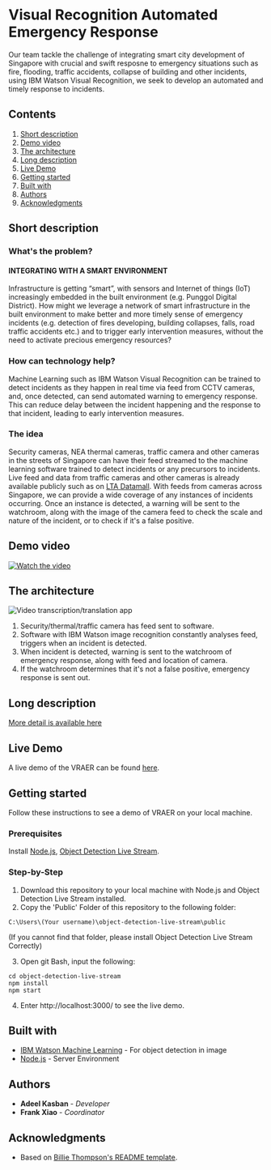 # Visual Recognition Automated Emergency Response

Our team tackle the challenge of integrating smart city development of Singapore with crucial and swift resposne to emergency situations such as fire, flooding, traffic accidents, collapse of building and other incidents, using IBM Watson Visual Recognition, we seek to develop an automated and timely response to incidents.

## Contents

1. [Short description](#short-description)
1. [Demo video](#demo-video)
1. [The architecture](#the-architecture)
1. [Long description](#long-description)
1. [Live Demo](#live-demo)
1. [Getting started](#getting-started)
1. [Built with](#built-with)
1. [Authors](#authors)
1. [Acknowledgments](#acknowledgments)

## Short description

### What's the problem?

#### INTEGRATING WITH A SMART ENVIRONMENT

Infrastructure is getting “smart”, with sensors and Internet of things (IoT) increasingly embedded in the built environment (e.g. Punggol Digital District). How might we leverage a network of smart infrastructure in the built environment to make better and more timely sense of emergency incidents (e.g. detection of fires developing, building collapses, falls, road traffic accidents etc.) and to trigger early intervention measures, without the need to activate precious emergency resources?

### How can technology help?

Machine Learning such as IBM Watson Visual Recognition can be trained to detect incidents as they happen in real time via feed from CCTV cameras, and, once detected, can send automated warning to emergency response. This can reduce delay between the incident happening and the response to that incident, leading to early intervention measures.

### The idea

Security cameras, NEA thermal cameras, traffic camera and other cameras in the streets of Singapore can have their feed streamed to the machine learning software trained to detect incidents or any precursors to incidents. Live feed and data from traffic cameras and other cameras is already available publicly such as on [LTA Datamall](https://www.mytransport.sg/content/mytransport/home/dataMall.html). With feeds from cameras across Singapore, we can provide a wide coverage of any instances of incidents occurring. Once an instance is detected, a warning will be sent to the watchroom, along with the image of the camera feed to check the scale and nature of the incident, or to check if it's a false positive.

## Demo video

[![Watch the video](https://www.gannett-cdn.com/-mm-/09608943aa25adf525e933716a119392e8625fb6/c=0-22-773-459/local/-/media/2016/10/22/USATODAY/USATODAY/636127417691080617-YouTube-logo-full-color.png?width=660&height=374&fit=crop&format=pjpg&auto=webp)](https://youtu.be/dlCPb-Vk0Vw)

## The architecture

![Video transcription/translation app](https://i.imgur.com/LAp5XWB.jpg)

1. Security/thermal/traffic camera has feed sent to software.
2. Software with IBM Watson image recognition constantly analyses feed, triggers when an incident is detected.
3. When incident is detected, warning is sent to the watchroom of emergency response, along with feed and location of camera.
4. If the watchroom determines that it's not a false positive, emergency response is sent out.

## Long description

[More detail is available here](https://drive.google.com/file/d/1RsWL1UDfq9W9GvgHDEAoCm1zQr_UQJAU/view?usp=sharing)

## Live Demo

A live demo of the VRAER can be found [here](https://adeelkasban.com/object-detection-live-stream-master/public/index.html).

## Getting started

Follow these instructions to see a demo of VRAER on your local machine.

### Prerequisites

Install [Node.js](https://nodejs.org/en/download/), [Object Detection Live Stream](https://github.com/cloud-annotations/object-detection-live-stream).

### Step-by-Step

1. Download this repository to your local machine with Node.js and Object Detection Live Stream installed.
2. Copy the 'Public' Folder of this repository to the following folder:

```
C:\Users\(Your username)\object-detection-live-stream\public
```
(If you cannot find that folder, please install Object Detection Live Stream Correctly)

3. Open git Bash, input the following:
```
cd object-detection-live-stream
npm install
npm start
```
4. Enter http://localhost:3000/ to see the live demo.


## Built with

* [IBM Watson Machine Learning](https://www.ibm.com/sg-en/cloud/machine-learning#:~:text=Deploy%20and%20run%20AI%20models,at%20scale%20across%20any%20cloud.) - For object detection in image
* [Node.js](https://nodejs.org/en/) - Server Environment

## Authors

* **Adeel Kasban** - *Developer*
* **Frank Xiao** - *Coordinator*

## Acknowledgments

* Based on [Billie Thompson's README template](https://gist.github.com/PurpleBooth/109311bb0361f32d87a2).
